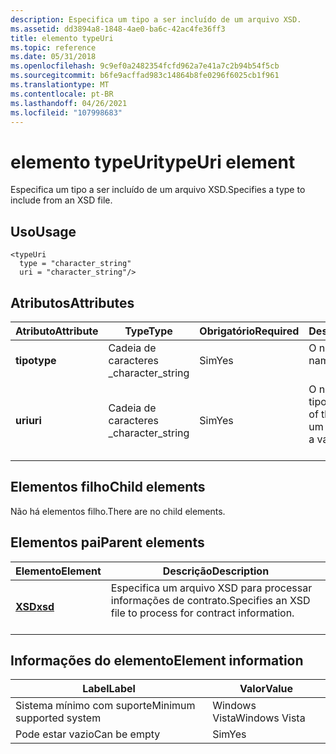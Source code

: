 ```yaml
---
description: Especifica um tipo a ser incluído de um arquivo XSD.
ms.assetid: dd3894a8-1848-4ae0-ba6c-42ac4fe36ff3
title: elemento typeUri
ms.topic: reference
ms.date: 05/31/2018
ms.openlocfilehash: 9c9ef0a2482354fcfd962a7e41a7c2b94b54f5cb
ms.sourcegitcommit: b6fe9acffad983c14864b8fe0296f6025cb1f961
ms.translationtype: MT
ms.contentlocale: pt-BR
ms.lasthandoff: 04/26/2021
ms.locfileid: "107998683"
---
```

# <a name="typeuri-element"></a><span data-ttu-id="cfacd-103">elemento typeUri</span><span class="sxs-lookup"><span data-stu-id="cfacd-103">typeUri element</span></span>

<span data-ttu-id="cfacd-104">Especifica um tipo a ser incluído de um arquivo XSD.</span><span class="sxs-lookup"><span data-stu-id="cfacd-104">Specifies a type to include from an XSD file.</span></span>

## <a name="usage"></a><span data-ttu-id="cfacd-105">Uso</span><span class="sxs-lookup"><span data-stu-id="cfacd-105">Usage</span></span>

``` syntax
<typeUri
  type = "character_string"
  uri = "character_string"/>
```

## <a name="attributes"></a><span data-ttu-id="cfacd-106">Atributos</span><span class="sxs-lookup"><span data-stu-id="cfacd-106">Attributes</span></span>



| <span data-ttu-id="cfacd-107">Atributo</span><span class="sxs-lookup"><span data-stu-id="cfacd-107">Attribute</span></span>           | <span data-ttu-id="cfacd-108">Type</span><span class="sxs-lookup"><span data-stu-id="cfacd-108">Type</span></span>                         | <span data-ttu-id="cfacd-109">Obrigatório</span><span class="sxs-lookup"><span data-stu-id="cfacd-109">Required</span></span>       | <span data-ttu-id="cfacd-110">Descrição</span><span class="sxs-lookup"><span data-stu-id="cfacd-110">Description</span></span>                                                            |
|---------------------|------------------------------|----------------|------------------------------------------------------------------------|
| <span data-ttu-id="cfacd-111">**tipo**</span><span class="sxs-lookup"><span data-stu-id="cfacd-111">**type**</span></span><br/> | <span data-ttu-id="cfacd-112">Cadeia de caracteres \_</span><span class="sxs-lookup"><span data-stu-id="cfacd-112">character\_string</span></span><br/> | <span data-ttu-id="cfacd-113">Sim</span><span class="sxs-lookup"><span data-stu-id="cfacd-113">Yes</span></span><br/> | <span data-ttu-id="cfacd-114">O nome do tipo.</span><span class="sxs-lookup"><span data-stu-id="cfacd-114">The name of the type.</span></span><br/> <br/>                           |
| <span data-ttu-id="cfacd-115">**uri**</span><span class="sxs-lookup"><span data-stu-id="cfacd-115">**uri**</span></span><br/>  | <span data-ttu-id="cfacd-116">Cadeia de caracteres \_</span><span class="sxs-lookup"><span data-stu-id="cfacd-116">character\_string</span></span><br/> | <span data-ttu-id="cfacd-117">Sim</span><span class="sxs-lookup"><span data-stu-id="cfacd-117">Yes</span></span><br/> | <span data-ttu-id="cfacd-118">O namespace do tipo.</span><span class="sxs-lookup"><span data-stu-id="cfacd-118">The namespace of the type.</span></span> <span data-ttu-id="cfacd-119">Deve ser um URI válido.</span><span class="sxs-lookup"><span data-stu-id="cfacd-119">Must be a valid URI.</span></span><br/> <br/> |



## <a name="child-elements"></a><span data-ttu-id="cfacd-120">Elementos filho</span><span class="sxs-lookup"><span data-stu-id="cfacd-120">Child elements</span></span>

<span data-ttu-id="cfacd-121">Não há elementos filho.</span><span class="sxs-lookup"><span data-stu-id="cfacd-121">There are no child elements.</span></span>

## <a name="parent-elements"></a><span data-ttu-id="cfacd-122">Elementos pai</span><span class="sxs-lookup"><span data-stu-id="cfacd-122">Parent elements</span></span>



| <span data-ttu-id="cfacd-123">Elemento</span><span class="sxs-lookup"><span data-stu-id="cfacd-123">Element</span></span>                       | <span data-ttu-id="cfacd-124">Descrição</span><span class="sxs-lookup"><span data-stu-id="cfacd-124">Description</span></span>                                                                       |
|-------------------------------|-----------------------------------------------------------------------------------|
| [<span data-ttu-id="cfacd-125">**XSD**</span><span class="sxs-lookup"><span data-stu-id="cfacd-125">**xsd**</span></span>](xsd.md)<br/> | <span data-ttu-id="cfacd-126">Especifica um arquivo XSD para processar informações de contrato.</span><span class="sxs-lookup"><span data-stu-id="cfacd-126">Specifies an XSD file to process for contract information.</span></span><br/> <br/> |



## <a name="element-information"></a><span data-ttu-id="cfacd-127">Informações do elemento</span><span class="sxs-lookup"><span data-stu-id="cfacd-127">Element information</span></span>



| <span data-ttu-id="cfacd-128">Label</span><span class="sxs-lookup"><span data-stu-id="cfacd-128">Label</span></span> | <span data-ttu-id="cfacd-129">Valor</span><span class="sxs-lookup"><span data-stu-id="cfacd-129">Value</span></span> |
|-------------------------------------|---------------|
| <span data-ttu-id="cfacd-130">Sistema mínimo com suporte</span><span class="sxs-lookup"><span data-stu-id="cfacd-130">Minimum supported system</span></span><br/> | <span data-ttu-id="cfacd-131">Windows Vista</span><span class="sxs-lookup"><span data-stu-id="cfacd-131">Windows Vista</span></span> |
| <span data-ttu-id="cfacd-132">Pode estar vazio</span><span class="sxs-lookup"><span data-stu-id="cfacd-132">Can be empty</span></span>                        | <span data-ttu-id="cfacd-133">Sim</span><span class="sxs-lookup"><span data-stu-id="cfacd-133">Yes</span></span>           |



 

 




